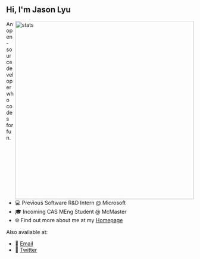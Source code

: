 ## Hi, I'm Jason Lyu

<img align="right" src="https://github-readme-stats.vercel.app/api?username=xjasonlyu&show_icons=true&count_private=true&hide_border=true&include_all_commits=true" alt="stats" width="480px">

An open-source developer who codes for fun.

- 💻 Previous Software R&D Intern @ Microsoft
- 🎓 Incoming CAS MEng Student @ McMaster
- 🌐 Find out more about me at my [Homepage](https://12x.me/)

Also available at:

- 📧 [Email](mailto:xjasonlyu@gmail.com)
- 📱 [Twitter](https://twitter.com/xjasonlyu)
